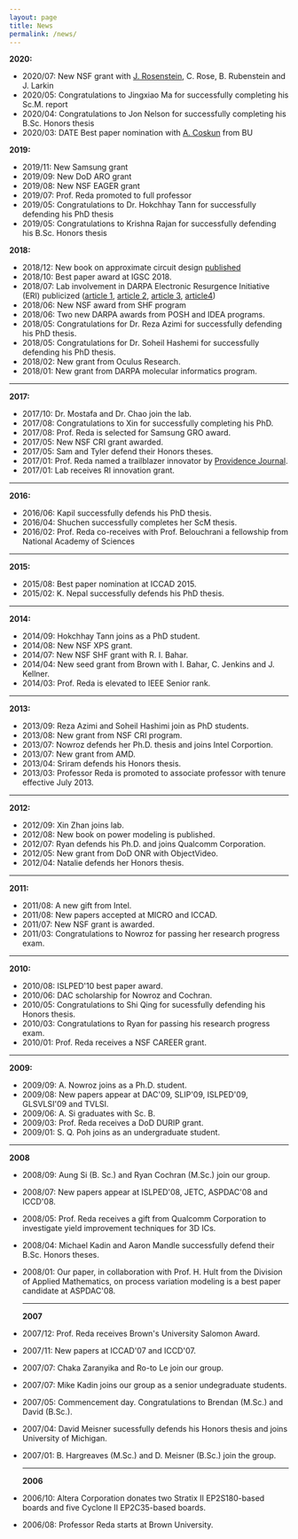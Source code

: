 ```yaml
---
layout: page
title: News
permalink: /news/
---
```


**2020:**

*   2020/07: New NSF grant with [J. Rosenstein](http://rosenstein.engin.brown.edu), C. Rose, B. Rubenstein and J. Larkin
*   2020/05: Congratulations to Jingxiao Ma for successfully completing his Sc.M. report
*   2020/04: Congratulations to Jon Nelson for successfully completing his B.Sc. Honors thesis
*   2020/03: DATE Best paper nomination with [A. Coskun](https://www.bu.edu/eng/profile/ayse-coskun/) from BU 

**2019:**

*   2019/11: New Samsung grant
*   2019/09: New DoD ARO grant
*   2019/08: New NSF EAGER grant
*   2019/07: Prof. Reda promoted to full professor
*   2019/05: Congratulations to Dr. Hokchhay Tann for successfully defending his PhD thesis
*   2019/05: Congratulations to Krishna Rajan for successfully defending his B.Sc. Honors thesis

**2018:**

*   2018/12: New book on approximate circuit design [published](https://www.springer.com/la/book/9783319993218)
*   2018/10: Best paper award at IGSC 2018.
*   2018/07: Lab involvement in DARPA Electronic Resurgence Initiative (ERI) publicized ([article 1](https://www.darpa.mil/news-events/2018-07-24), [article 2](https://www.nextplatform.com/2018/02/05/inside-darpas-200-million-jump-microelectronics/), [article 3](http://jacobsschool.ucsd.edu/news/news_releases/release.sfe?id=2605), [article4](http://eecs.umich.edu/eecs/about/articles/2018/darpa-eri-sylvester.html))
*   2018/06: New NSF award from SHF program
*   2018/06: Two new DARPA awards from POSH and IDEA programs.
*   2018/05: Congratulations for Dr. Reza Azimi for successfully defending his PhD thesis.
*   2018/05: Congratulations for Dr. Soheil Hashemi for successfully defending his PhD thesis.
*   2018/02: New grant from Oculus Research.
*   2018/01: New grant from DARPA molecular informatics program.

* * *

**2017:**

*   2017/10: Dr. Mostafa and Dr. Chao join the lab.
*   2017/08: Congratulations to Xin for successfully completing his PhD.
*   2017/08: Prof. Reda is selected for Samsung GRO award.
*   2017/05: New NSF CRI grant awarded.
*   2017/05: Sam and Tyler defend their Honors theses.
*   2017/01: Prof. Reda named a trailblazer innovator by [Providence Journal](http://www.providencejournal.com/news/20170103/ri-innovators-11-trailblazers-to-follow-in-2017).
*   2017/01: Lab receives RI innovation grant.

* * *

**2016:**

*   2016/06: Kapil successfully defends his PhD thesis.
*   2016/04: Shuchen successfully completes her ScM thesis.
*   2016/02: Prof. Reda co-receives with Prof. Belouchrani a fellowship from National Academy of Sciences

* * *

**2015:**

*   2015/08: Best paper nomination at ICCAD 2015.
*   2015/02: K. Nepal successfully defends his PhD thesis.

* * *

**2014:**

*   2014/09: Hokchhay Tann joins as a PhD student.
*   2014/08: New NSF XPS grant.
*   2014/07: New NSF SHF grant with R. I. Bahar.
*   2014/04: New seed grant from Brown with I. Bahar, C. Jenkins and J. Kellner.
*   2014/03: Prof. Reda is elevated to IEEE Senior rank.

* * *

**2013:**

*   2013/09: Reza Azimi and Soheil Hashimi join as PhD students.
*   2013/08: New grant from NSF CRI program.
*   2013/07: Nowroz defends her Ph.D. thesis and joins Intel Corportion.
*   2013/07: New grant from AMD.
*   2013/04: Sriram defends his Honors thesis.
*   2013/03: Professor Reda is promoted to associate professor with tenure effective July 2013.

* * *

**2012:**

*   2012/09: Xin Zhan joins lab.
*   2012/08: New book on power modeling is published.
*   2012/07: Ryan defends his Ph.D. and joins Qualcomm Corporation.
*   2012/05: New grant from DoD ONR with ObjectVideo.
*   2012/04: Natalie defends her Honors thesis.

* * *

**2011:**

*   2011/08: A new gift from Intel.
*   2011/08: New papers accepted at MICRO and ICCAD.
*   2011/07: New NSF grant is awarded.
*   2011/03: Congratulations to Nowroz for passing her research progress exam.

* * *

**2010:**

*   2010/08: ISLPED'10 best paper award.
*   2010/06: DAC scholarship for Nowroz and Cochran.
*   2010/05: Congratulations to Shi Qing for sucessfully defending his Honors thesis.
*   2010/03: Congratulations to Ryan for passing his research progress exam.
*   2010/01: Prof. Reda receives a NSF CAREER grant.

* * *

**2009:**

*   2009/09: A. Nowroz joins as a Ph.D. student.
*   2009/08: New papers appear at DAC'09, SLIP'09, ISLPED'09, GLSVLSI'09 and TVLSI.
*   2009/06: A. Si graduates with Sc. B.
*   2009/03: Prof. Reda receives a DoD DURIP grant.
*   2009/01: S. Q. Poh joins as an undergraduate student.

* * *

**2008**

*   2008/09: Aung Si (B. Sc.) and Ryan Cochran (M.Sc.) join our group.
*   2008/07: New papers appear at ISLPED'08, JETC, ASPDAC'08 and ICCD'08.
*   2008/05: Prof. Reda receives a gift from Qualcomm Corporation to investigate yield improvement techniques for 3D ICs.
*   2008/04: Michael Kadin and Aaron Mandle successfully defend their B.Sc. Honors theses.
*   2008/01: Our paper, in collaboration with Prof. H. Hult from the Division of Applied Mathematics, on process variation modeling is a best paper candidate at ASPDAC'08.

    * * *

    **2007**
*   2007/12: Prof. Reda receives Brown's University Salomon Award.
*   2007/11: New papers at ICCAD'07 and ICCD'07.
*   2007/07: Chaka Zaranyika and Ro-to Le join our group.
*   2007/07: Mike Kadin joins our group as a senior undegraduate students.
*   2007/05: Commencement day. Congratulations to Brendan (M.Sc.) and David (B.Sc.).
*   2007/04: David Meisner sucessfully defends his Honors thesis and joins University of Michigan.
*   2007/01: B. Hargreaves (M.Sc.) and D. Meisner (B.Sc.) join the group.

    * * *

    **2006**
*   2006/10: Altera Corporation donates two Stratix II EP2S180-based boards and five Cyclone II EP2C35-based boards.
*   2006/08: Professor Reda starts at Brown University.